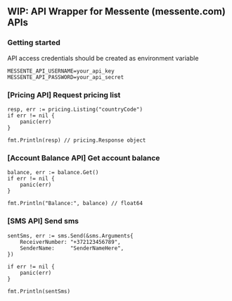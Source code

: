 ## WIP: API Wrapper for Messente (messente.com) APIs

### Getting started
API access credentials should be created as environment variable
```
MESSENTE_API_USERNAME=your_api_key
MESSENTE_API_PASSWORD=your_api_secret
```

### [Pricing API] Request pricing list
```
resp, err := pricing.Listing("countryCode")
if err != nil {
    panic(err)
}

fmt.Println(resp) // pricing.Response object
```

### [Account Balance API] Get account balance
```
balance, err := balance.Get()
if err != nil {
    panic(err)
}

fmt.Println("Balance:", balance) // float64
```

### [SMS API] Send sms
```
sentSms, err := sms.Send(&sms.Arguments{
    ReceiverNumber: "+372123456789",
    SenderName:     "SenderNameHere",
})

if err != nil {
    panic(err)
}

fmt.Println(sentSms)
```